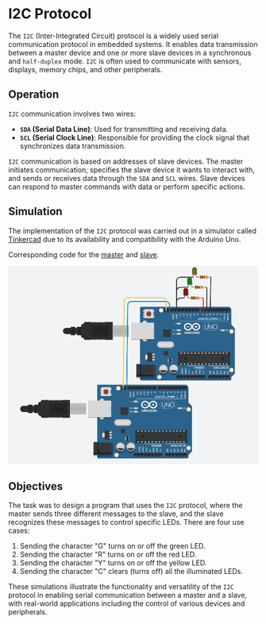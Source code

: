 # I2C Protocol

The `I2C` (Inter-Integrated Circuit) protocol is a widely used serial communication protocol in embedded systems. It enables data transmission between a master device and one or more slave devices in a synchronous and `half-duplex` mode. `I2C` is often used to communicate with sensors, displays, memory chips, and other peripherals.

## Operation

`I2C` communication involves two wires:

- **`SDA` (Serial Data Line)**: Used for transmitting and receiving data.
- **`SCL` (Serial Clock Line)**: Responsible for providing the clock signal that synchronizes data transmission.

`I2C` communication is based on addresses of slave devices. The master initiates communication, specifies the slave device it wants to interact with, and sends or receives data through the `SDA` and `SCL` wires. Slave devices can respond to master commands with data or perform specific actions.

## Simulation

The implementation of the `I2C` protocol was carried out in a simulator called [Tinkercad](https://www.tinkercad.com/) due to its availability and compatibility with the Arduino Uno.

Corresponding code for the [master](./src/sketch_uno328p_master.ino) and [slave](./src/sketch_uno328p_slave.ino).

![Simulation Preview in Tinkercad](./assets/I2C.png)

## Objectives

The task was to design a program that uses the `I2C` protocol, where the master sends three different messages to the slave, and the slave recognizes these messages to control specific LEDs. There are four use cases:

1. Sending the character "G" turns on or off the green LED.
2. Sending the character "R" turns on or off the red LED.
3. Sending the character "Y" turns on or off the yellow LED.
4. Sending the character "C" clears (turns off) all the illuminated LEDs.

These simulations illustrate the functionality and versatility of the `I2C` protocol in enabling serial communication between a master and a slave, with real-world applications including the control of various devices and peripherals.